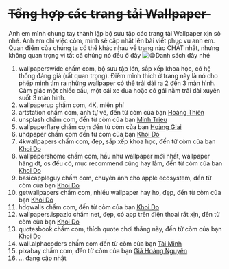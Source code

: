 # T̶ổ̶n̶g̶ ̶h̶ợ̶p̶ ̶c̶á̶c̶ ̶t̶r̶a̶n̶g̶ ̶t̶ả̶i̶ ̶W̶a̶l̶l̶p̶a̶p̶e̶r̶

Anh em mình chung tay thành lập bộ sưu tập các trang tải Wallpaper xịn sò nhé. Anh em chỉ việc còm, mình sẽ cập nhật lên bài viết phục vụ anh em. Quan điểm của chúng ta có thể khác nhau về trang nào CHẤT nhất, nhưng không quan trọng vì tất cả chúng nó đều ở đây ![😁](https://static.xx.fbcdn.net/images/emoji.php/v9/t4f/1/16/1f601.png)Danh sách đây nhé

1. wallpaperswide chấm com, bộ sưu tập lớn, sắp xếp khoa học, có hệ thống đáng giá (rất quan trọng). Điểm mình thích ở trang này là nó cho phép mình tìm ra những wallpaper có thể trải dài ra 2 đến 3 màn hình. Cảm giác một chiếc cầu, một cái xe đua hoặc cô gái nằm trải dài xuyên suốt 3 màn hình.
2. wallpaperup chấm com, 4K, miễn phí
3. artstation chấm com, ảnh tự vẽ, đến từ còm của bạn [Hoàng Thiên](https://www.facebook.com/groups/226117783442787/user/100008450712796/?\_\_cft\_\_\[0]=AZW4TM2D4V\_tSGDz4ZiaZkUeTayeGZgWdEUEywFIBDcXf\_nhZ3\_Wqpurb22tdOILzUlB6LTy9flvnVZNI6tKbWNi75xw2YHKmxaXWB3wyLQMlLuk4-34LMeH8ruvE2KpUPRGkYTAOjJtW\_gfXv8jQIs99Oaq8EKicspqb8A2fuq8BBSjqMu9gVfsRHKgjaJsJ8uNxdZoZCaX8AbsKoj79evH&\_\_tn\_\_=-UK-y-R)
4. unsplash chấm com, đến từ còm của bạn [Minh Trieu](https://www.facebook.com/groups/226117783442787/user/100017520066105/?\_\_cft\_\_\[0]=AZW4TM2D4V\_tSGDz4ZiaZkUeTayeGZgWdEUEywFIBDcXf\_nhZ3\_Wqpurb22tdOILzUlB6LTy9flvnVZNI6tKbWNi75xw2YHKmxaXWB3wyLQMlLuk4-34LMeH8ruvE2KpUPRGkYTAOjJtW\_gfXv8jQIs99Oaq8EKicspqb8A2fuq8BBSjqMu9gVfsRHKgjaJsJ8uNxdZoZCaX8AbsKoj79evH&\_\_tn\_\_=-UK-y-R)
5. wallpaperflare chấm com đến từ còm của bạn [Hoàng Giai](https://www.facebook.com/HC819?\_\_cft\_\_\[0]=AZW4TM2D4V\_tSGDz4ZiaZkUeTayeGZgWdEUEywFIBDcXf\_nhZ3\_Wqpurb22tdOILzUlB6LTy9flvnVZNI6tKbWNi75xw2YHKmxaXWB3wyLQMlLuk4-34LMeH8ruvE2KpUPRGkYTAOjJtW\_gfXv8jQIs99Oaq8EKicspqb8A2fuq8BBSjqMu9gVfsRHKgjaJsJ8uNxdZoZCaX8AbsKoj79evH&\_\_tn\_\_=-]K-y-R)
6. uhdpaper chấm com đến từ còm của bạn [Khoi Do](https://www.facebook.com/groups/226117783442787/user/100009453656902/?\_\_cft\_\_\[0]=AZW4TM2D4V\_tSGDz4ZiaZkUeTayeGZgWdEUEywFIBDcXf\_nhZ3\_Wqpurb22tdOILzUlB6LTy9flvnVZNI6tKbWNi75xw2YHKmxaXWB3wyLQMlLuk4-34LMeH8ruvE2KpUPRGkYTAOjJtW\_gfXv8jQIs99Oaq8EKicspqb8A2fuq8BBSjqMu9gVfsRHKgjaJsJ8uNxdZoZCaX8AbsKoj79evH&\_\_tn\_\_=-UK-y-R)
7. 4kwallpapers chấm com, đẹp, sắp xếp khoa học, đến từ còm của bạn [Khoi Do](https://www.facebook.com/groups/226117783442787/user/100009453656902/?\_\_cft\_\_\[0]=AZW4TM2D4V\_tSGDz4ZiaZkUeTayeGZgWdEUEywFIBDcXf\_nhZ3\_Wqpurb22tdOILzUlB6LTy9flvnVZNI6tKbWNi75xw2YHKmxaXWB3wyLQMlLuk4-34LMeH8ruvE2KpUPRGkYTAOjJtW\_gfXv8jQIs99Oaq8EKicspqb8A2fuq8BBSjqMu9gVfsRHKgjaJsJ8uNxdZoZCaX8AbsKoj79evH&\_\_tn\_\_=-UK-y-R)
8. wallpapershome chấm com, hầu như wallpaper mới nhất, wallpaper hãng dt, os đều có, mục recommend cũng hay lắm, đến từ còm của bạn [Khoi Do](https://www.facebook.com/groups/226117783442787/user/100009453656902/?\_\_cft\_\_\[0]=AZW4TM2D4V\_tSGDz4ZiaZkUeTayeGZgWdEUEywFIBDcXf\_nhZ3\_Wqpurb22tdOILzUlB6LTy9flvnVZNI6tKbWNi75xw2YHKmxaXWB3wyLQMlLuk4-34LMeH8ruvE2KpUPRGkYTAOjJtW\_gfXv8jQIs99Oaq8EKicspqb8A2fuq8BBSjqMu9gVfsRHKgjaJsJ8uNxdZoZCaX8AbsKoj79evH&\_\_tn\_\_=-UK-y-R)
9. basicappleguy chấm com, chuyên ảnh cho apple ecosystem, đến từ còm của bạn [Khoi Do](https://www.facebook.com/groups/226117783442787/user/100009453656902/?\_\_cft\_\_\[0]=AZW4TM2D4V\_tSGDz4ZiaZkUeTayeGZgWdEUEywFIBDcXf\_nhZ3\_Wqpurb22tdOILzUlB6LTy9flvnVZNI6tKbWNi75xw2YHKmxaXWB3wyLQMlLuk4-34LMeH8ruvE2KpUPRGkYTAOjJtW\_gfXv8jQIs99Oaq8EKicspqb8A2fuq8BBSjqMu9gVfsRHKgjaJsJ8uNxdZoZCaX8AbsKoj79evH&\_\_tn\_\_=-UK-y-R)
10. getwallpapers chấm com, nhiều wallpaper hay ho, đẹp, đến từ còm của bạn [Khoi Do](https://www.facebook.com/groups/226117783442787/user/100009453656902/?\_\_cft\_\_\[0]=AZW4TM2D4V\_tSGDz4ZiaZkUeTayeGZgWdEUEywFIBDcXf\_nhZ3\_Wqpurb22tdOILzUlB6LTy9flvnVZNI6tKbWNi75xw2YHKmxaXWB3wyLQMlLuk4-34LMeH8ruvE2KpUPRGkYTAOjJtW\_gfXv8jQIs99Oaq8EKicspqb8A2fuq8BBSjqMu9gVfsRHKgjaJsJ8uNxdZoZCaX8AbsKoj79evH&\_\_tn\_\_=-UK-y-R)
11. hdqwalls chấm com, đến từ còm của bạn [Khoi Do](https://www.facebook.com/groups/226117783442787/user/100009453656902/?\_\_cft\_\_\[0]=AZW4TM2D4V\_tSGDz4ZiaZkUeTayeGZgWdEUEywFIBDcXf\_nhZ3\_Wqpurb22tdOILzUlB6LTy9flvnVZNI6tKbWNi75xw2YHKmxaXWB3wyLQMlLuk4-34LMeH8ruvE2KpUPRGkYTAOjJtW\_gfXv8jQIs99Oaq8EKicspqb8A2fuq8BBSjqMu9gVfsRHKgjaJsJ8uNxdZoZCaX8AbsKoj79evH&\_\_tn\_\_=-UK-y-R)
12. wallpapers.ispazio chấm net, đẹp, có app trên điện thoại rất xịn, đến từ còm của bạn [Khoi Do](https://www.facebook.com/groups/226117783442787/user/100009453656902/?\_\_cft\_\_\[0]=AZW4TM2D4V\_tSGDz4ZiaZkUeTayeGZgWdEUEywFIBDcXf\_nhZ3\_Wqpurb22tdOILzUlB6LTy9flvnVZNI6tKbWNi75xw2YHKmxaXWB3wyLQMlLuk4-34LMeH8ruvE2KpUPRGkYTAOjJtW\_gfXv8jQIs99Oaq8EKicspqb8A2fuq8BBSjqMu9gVfsRHKgjaJsJ8uNxdZoZCaX8AbsKoj79evH&\_\_tn\_\_=-UK-y-R)
13. quotesbook chấm com, thích quote chơi thằng này, đến từ còm của bạn [Khoi Do](https://www.facebook.com/groups/226117783442787/user/100009453656902/?\_\_cft\_\_\[0]=AZW4TM2D4V\_tSGDz4ZiaZkUeTayeGZgWdEUEywFIBDcXf\_nhZ3\_Wqpurb22tdOILzUlB6LTy9flvnVZNI6tKbWNi75xw2YHKmxaXWB3wyLQMlLuk4-34LMeH8ruvE2KpUPRGkYTAOjJtW\_gfXv8jQIs99Oaq8EKicspqb8A2fuq8BBSjqMu9gVfsRHKgjaJsJ8uNxdZoZCaX8AbsKoj79evH&\_\_tn\_\_=-UK-y-R)
14. wall.alphacoders chấm com đến từ còm của bạn [Tài Minh](https://www.facebook.com/groups/226117783442787/user/100007502201347/?\_\_cft\_\_\[0]=AZW4TM2D4V\_tSGDz4ZiaZkUeTayeGZgWdEUEywFIBDcXf\_nhZ3\_Wqpurb22tdOILzUlB6LTy9flvnVZNI6tKbWNi75xw2YHKmxaXWB3wyLQMlLuk4-34LMeH8ruvE2KpUPRGkYTAOjJtW\_gfXv8jQIs99Oaq8EKicspqb8A2fuq8BBSjqMu9gVfsRHKgjaJsJ8uNxdZoZCaX8AbsKoj79evH&\_\_tn\_\_=-UK-y-R)
15. pixabay chấm com, đến từ còm của bạn [Giã Hoàng Nguyên](https://www.facebook.com/groups/226117783442787/user/100035857941594/?\_\_cft\_\_\[0]=AZW4TM2D4V\_tSGDz4ZiaZkUeTayeGZgWdEUEywFIBDcXf\_nhZ3\_Wqpurb22tdOILzUlB6LTy9flvnVZNI6tKbWNi75xw2YHKmxaXWB3wyLQMlLuk4-34LMeH8ruvE2KpUPRGkYTAOjJtW\_gfXv8jQIs99Oaq8EKicspqb8A2fuq8BBSjqMu9gVfsRHKgjaJsJ8uNxdZoZCaX8AbsKoj79evH&\_\_tn\_\_=-UK-y-R)
16. ... đang cập nhật
